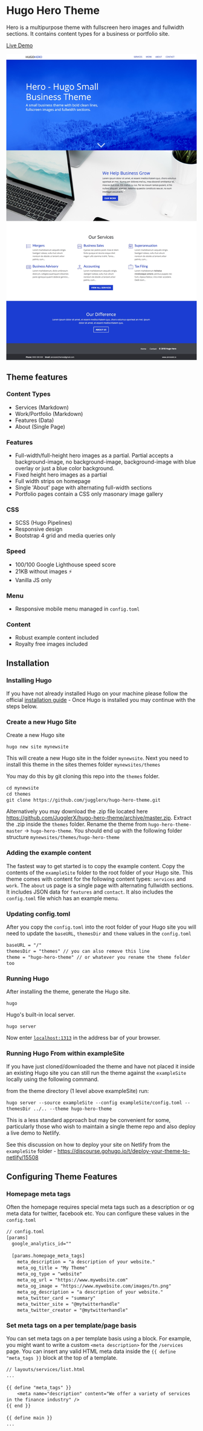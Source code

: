 # Hugo Hero Theme

Hero is a multipurpose theme with fullscreen hero images and fullwidth sections. It contains content types for a business or portfolio site.

[Live Demo](https://hugo-hero.netlify.com/)

![Hugo Hero Theme screenshot](https://github.com/JugglerX/hugo-hero-theme/blob/master/images/screenshot-full.jpg)

## Theme features

### Content Types

- Services (Markdown)
- Work/Portfolio (Markdown)
- Features (Data)
- About (Single Page)

### Features

- Full-width/full-height hero images as a partial. Partial accepts a background-image, no background-image, background-image with blue overlay or just a blue color background.
- Fixed height hero images as a partial
- Full width strips on homepage
- Single 'About' page with alternating full-width sections
- Portfolio pages contain a CSS only masonary image gallery

### CSS

- SCSS (Hugo Pipelines)
- Responsive design
- Bootstrap 4 grid and media queries only

### Speed

- 100/100 Google Lighthouse speed score
- 21KB without images ⚡
- Vanilla JS only

### Menu

- Responsive mobile menu managed in `config.toml`

### Content

- Robust example content included
- Royalty free images included

## Installation

### Installing Hugo

If you have not already installed Hugo on your machine please follow the official [installation guide](https://gohugo.io/getting-started/installing/) - Once Hugo is installed you may continue with the steps below.

### Create a new Hugo Site

Create a new Hugo site

```
hugo new site mynewsite
```

This will create a new Hugo site in the folder `mynewsite`. Next you need to install this theme in the sites themes folder `mynewsites/themes`

You may do this by git cloning this repo into the `themes` folder.

```
cd mynewsite
cd themes
git clone https://github.com/jugglerx/hugo-hero-theme.git
```

Alternatively you may download the .zip file located here https://github.com/JugglerX/hugo-hero-theme/archive/master.zip. Extract the .zip inside the `themes` folder. Rename the theme from `hugo-hero-theme-master` -> `hugo-hero-theme`. You should end up with the following folder structure `mynewsites/themes/hugo-hero-theme`

### Adding the example content

The fastest way to get started is to copy the example content. Copy the contents of the `exampleSite` folder to the root folder of your Hugo site. This theme comes with content for the following content types: `services` and `work`. The `about` us page is a single page with alternating fullwidth sections. It includes JSON data for `features` and `contact`. It also includes the `config.toml` file which has an example menu.

### Updating config.toml

After you copy the `config.toml` into the root folder of your Hugo site you will need to update the `baseURL`, `themesDir` and `theme` values in the `config.toml`

```
baseURL = "/"
themesDir = "themes" // you can also remove this line
theme = "hugo-hero-theme" // or whatever you rename the theme folder too
```

### Running Hugo

After installing the theme, generate the Hugo site.

```
hugo
```

Hugo's built-in local server.

```
hugo server
```

Now enter [`localhost:1313`](http://localhost:1313) in the address bar of your browser.

### Running Hugo From within exampleSite

If you have just cloned/downloaded the theme and have not placed it inside an existing Hugo site you can still run the theme against the `exampleSite` locally using the following command.

from the theme directory (1 level above exampleSite) run:

```
hugo server --source exampleSite --config exampleSite/config.toml --themesDir ../.. --theme hugo-hero-theme
```

This is a less standard approach but may be convenient for some, particularly those who wish to maintain a single theme repo and also deploy a live demo to Netlify.

See this discussion on how to deploy your site on Netlify from the `exampleSite` folder - https://discourse.gohugo.io/t/deploy-your-theme-to-netlify/15508

## Configuring Theme Features

### Homepage meta tags

Often the homepage requires special meta tags such as a description or og meta data for twitter, facebook etc. You can configure these values in the `config.toml`

```
// config.toml
[params]
  google_analytics_id=""

  [params.homepage_meta_tags]
    meta_description = "a description of your website."
    meta_og_title = "My Theme"
    meta_og_type = "website"
    meta_og_url = "https://www.mywebsite.com"
    meta_og_image = "https://www.mywebsite.com/images/tn.png"
    meta_og_description = "a description of your website."
    meta_twitter_card = "summary"
    meta_twitter_site = "@mytwitterhandle"
    meta_twitter_creator = "@mytwitterhandle"
```

### Set meta tags on a per template/page basis

You can set meta tags on a per template basis using a block. For example, you might want to write a custom `<meta description>` for the `/services` page. You can insert any valid HTML meta data inside the `{{ define "meta_tags }}` block at the top of a template.

```
// layouts/services/list.html
...

{{ define "meta_tags" }}
    <meta name="description" content="We offer a variety of services in the finance industry" />
{{ end }}

{{ define main }}
...
```
